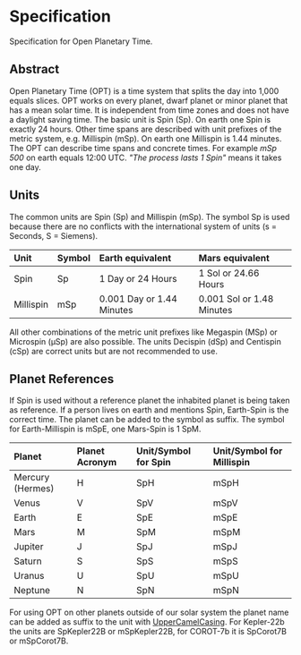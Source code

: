 # Specification

Specification for Open Planetary Time.

## Abstract

Open Planetary Time (OPT) is a time system that splits the day into 1,000 equals slices. OPT works on every planet, dwarf planet or minor planet that has a mean solar time.
It is independent from time zones and does not have a daylight saving time.
The basic unit is Spin (Sp). On earth one Spin is exactly 24 hours. Other time spans are described with unit prefixes of the metric system, e.g. Millispin (mSp). On earth one Millispin is 1.44 minutes.
The OPT can describe time spans and concrete times. For example _mSp 500_ on earth equals 12:00 UTC. _"The process lasts 1 Spin"_ means it takes one day.

## Units

The common units are Spin (Sp) and Millispin (mSp). The symbol Sp is used because there are no conflicts with the international system of units (s = Seconds, S = Siemens).

| Unit  | Symbol | Earth equivalent | Mars equivalent |
|:---|:---|:---|:---|
| Spin | Sp | 1 Day or 24 Hours | 1 Sol or 24.66 Hours |
| Millispin | mSp | 0.001 Day or 1.44 Minutes | 0.001 Sol or 1.48 Minutes |

All other combinations of the metric unit prefixes like Megaspin (MSp) or Microspin (μSp) are also possible. The units Decispin (dSp) and Centispin (cSp) are correct units but are not recommended to use.

## Planet References

If Spin is used without a reference planet the inhabited planet is being taken as reference. If a person lives on earth and mentions Spin, Earth-Spin is the correct time. The planet can be added to the symbol as suffix. The symbol for Earth-Millispin is mSpE, one Mars-Spin is 1 SpM.

| Planet  | Planet Acronym | Unit/Symbol for Spin | Unit/Symbol for Millispin |
|:---|:---|:---|:---|
| Mercury (Hermes) | H | SpH | mSpH |
| Venus | V | SpV | mSpV |
| Earth | E | SpE | mSpE |
| Mars | M | SpM | mSpM |
| Jupiter | J | SpJ | mSpJ |
| Saturn | S | SpS | mSpS |
| Uranus | U | SpU | mSpU |
| Neptune | N | SpN | mSpN |

For using OPT on other planets outside of our solar system the planet name can be added as suffix to the unit with [UpperCamelCasing](https://en.wikipedia.org/wiki/Camel_case). For Kepler-22b the units are SpKepler22B or mSpKepler22B, for COROT-7b it is SpCorot7B or mSpCorot7B.